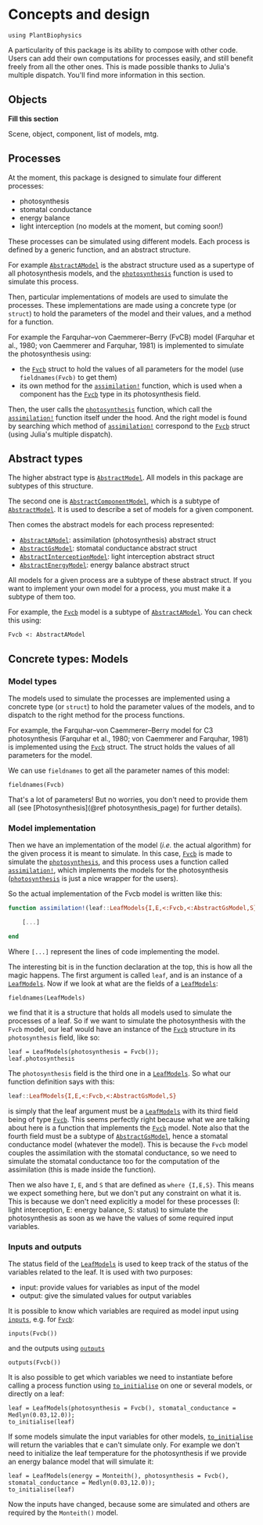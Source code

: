 # Concepts and design

```@setup usepkg
using PlantBiophysics
```

A particularity of this package is its ability to compose with other code. Users can add their own computations for processes easily, and still benefit freely from all the other ones. This is made possible thanks to Julia's multiple dispatch. You'll find more information in this section.

## Objects

**Fill this section**

Scene, object, component, list of models, mtg.

## Processes

At the moment, this package is designed to simulate four different processes:

- photosynthesis
- stomatal conductance
- energy balance
- light interception (no models at the moment, but coming soon!)

These processes can be simulated using different models. Each process is defined by a generic function, and an abstract structure.

For example [`AbstractAModel`](@ref) is the abstract structure used as a supertype of all photosynthesis models, and the [`photosynthesis`](@ref) function is used to simulate this process.

Then, particular implementations of models are used to simulate the processes. These implementations are made using a concrete type (or `struct`) to hold the parameters of the model and their values, and a method for a function.

For example the Farquhar–von Caemmerer–Berry (FvCB) model (Farquhar et al., 1980; von Caemmerer and Farquhar, 1981) is implemented to simulate the photosynthesis using:

- the [`Fvcb`](@ref) struct to hold the values of all parameters for the model (use `fieldnames(Fvcb)` to get them)
- its own method for the [`assimilation!`](@ref) function, which is used when a component has the [`Fvcb`](@ref) type in its photosynthesis field.

Then, the user calls the [`photosynthesis`](@ref) function, which call the [`assimilation!`](@ref) function itself under the hood. And the right model is found by searching which method of [`assimilation!`](@ref) correspond to the [`Fvcb`](@ref) struct (using Julia's multiple dispatch).

## Abstract types

The higher abstract type is [`AbstractModel`](@ref). All models in this package are subtypes of this structure.

The second one is [`AbstractComponentModel`](@ref), which is a subtype of [`AbstractModel`](@ref). It is used to describe a set of models for a given component.

Then comes the abstract models for each process represented:

- [`AbstractAModel`](@ref): assimilation (photosynthesis) abstract struct
- [`AbstractGsModel`](@ref): stomatal conductance abstract struct
- [`AbstractInterceptionModel`](@ref): light interception abstract struct
- [`AbstractEnergyModel`](@ref): energy balance abstract struct

All models for a given process are a subtype of these abstract struct. If you want to implement your own model for a process, you must make it a subtype of them too.

For example, the [`Fvcb`](@ref) model is a subtype of [`AbstractAModel`](@ref). You can check this using:

```@example usepkg
Fvcb <: AbstractAModel
```

## Concrete types: Models

### Model types

The models used to simulate the processes are implemented using a concrete type (or `struct`) to hold the parameter values of the models, and to dispatch to the right method for the process functions.

For example, the Farquhar–von Caemmerer–Berry model for C3 photosynthesis (Farquhar et al., 1980; von Caemmerer and Farquhar, 1981) is implemented using the [`Fvcb`](@ref) struct. The struct holds the values of all parameters for the model.

We can use `fieldnames` to get all the parameter names of this model:

```@example usepkg
fieldnames(Fvcb)
```

That's a lot of parameters! But no worries, you don't need to provide them all (see [Photosynthesis](@ref photosynthesis_page) for further details).

### Model implementation

Then we have an implementation of the model (*i.e.* the actual algorithm) for the given process it is meant to simulate. In this case, [`Fvcb`](@ref) is made to simulate the [`photosynthesis`](@ref), and this process uses a function called [`assimilation!`](@ref), which implements the models for the photosynthesis ([`photosynthesis`](@ref) is just a nice wrapper for the users).

So the actual implementation of the Fvcb model is written like this:

```julia
function assimilation!(leaf::LeafModels{I,E,<:Fvcb,<:AbstractGsModel,S}, meteo, constants = Constants()) where {I,E,S}

    [...]

end
```

Where `[...]` represent the lines of code implementing the model.

The interesting bit is in the function declaration at the top, this is how all the magic happens. The first argument is called `leaf`, and is an instance of a [`LeafModels`](@ref). Now if we look at what are the fields of a [`LeafModels`](@ref):

```@example usepkg
fieldnames(LeafModels)
```

we find that it is a structure that holds all models used to simulate the processes of a leaf. So if we want to simulate the photosynthesis with the `Fvcb` model, our leaf would have an instance of the [`Fvcb`](@ref) structure in its `photosynthesis` field, like so:

```@example usepkg
leaf = LeafModels(photosynthesis = Fvcb());
leaf.photosynthesis
```

The `photosynthesis` field is the third one in a [`LeafModels`](@ref). So what our function definition says with this:

```julia
leaf::LeafModels{I,E,<:Fvcb,<:AbstractGsModel,S}
```

is simply that the leaf argument must be a [`LeafModels`](@ref) with its third field being of type [`Fvcb`](@ref). This seems perfectly right because what we are talking about here is a function that implements the [`Fvcb`](@ref) model. Note also that the fourth field must be a subtype of [`AbstractGsModel`](@ref), hence a stomatal conductance model (whatever the model). This is because the `Fvcb` model couples the assimilation with the stomatal conductance, so we need to simulate the stomatal conductance too for the computation of the assimilation (this is made inside the function).

Then we also have `I`, `E`, and `S` that are defined as `where {I,E,S}`. This means we expect something here, but we don't put any constraint on what it is. This is because we don't need explicitly a model for these processes (I: light interception, E: energy balance, S: status) to simulate the photosynthesis as soon as we have the values of some required input variables.

### Inputs and outputs

The status field of the [`LeafModels`](@ref) is used to keep track of the status of the variables related to the leaf. It is used with two purposes:

- input: provide values for variables as input of the model
- output: give the simulated values for output variables

It is possible to know which variables are required as model input using [`inputs`](@ref), e.g. for [`Fvcb`](@ref):

```@example usepkg
inputs(Fvcb())
```

and the outputs using [`outputs`](@ref)

```@example usepkg
outputs(Fvcb())
```

It is also possible to get which variables we need to instantiate before calling a process function using [`to_initialise`](@ref) on one or several models, or directly on a leaf:

```@example usepkg
leaf = LeafModels(photosynthesis = Fvcb(), stomatal_conductance = Medlyn(0.03,12.0));
to_initialise(leaf)
```

If some models simulate the input variables for other models, [`to_initialise`](@ref) will return the variables that e can't simulate only. For example we don't need to initialize the leaf temperature for the photosynthesis if we provide an energy balance model that will simulate it:

```@example usepkg
leaf = LeafModels(energy = Monteith(), photosynthesis = Fvcb(), stomatal_conductance = Medlyn(0.03,12.0));
to_initialise(leaf)
```

Now the inputs have changed, because some are simulated and others are required by the `Monteith()` model.
